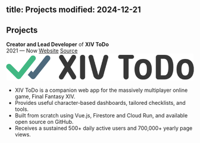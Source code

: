 title: Projects
modified: 2024-12-21
---

## <i class="fa-duotone fa-light fa-seedling me-1"></i> Projects

<!-- IFTTT: Update /resume too -->

<div class="resume-cards-group">
  <div class="resume-card">
    <div class="resume-card-header">
      <div>
        <b>Creator and Lead Developer</b> of <b>XIV ToDo</b><br>
        <span class="me-2"><i class="fa-regular fa-calendar me-1"></i>2021 — Now</span>
        <span class="me-2"><i class="fa-regular fa-link me-1"></i><a href="https://xivtodo.com" target="_blank">Website</a></span>
        <span class="me-2"><i class="fa-brands fa-github me-1"></i><a href="https://github.com/bourgeoisor/xivtodo" target="_blank">Source</a></span>
      </div>
      <img class="no-radius h-30 d-sm-none" src="/static/assets/logo-xivtodo.png" alt="Logo for XIV ToDo">
    </div>
    <div class="resume-card-content">
      <ul>
        <li>XIV ToDo is a companion web app for the massively multiplayer online game, Final Fantasy XIV.</li>
        <li>Provides useful character-based dashboards, tailored checklists, and tools.</li>
        <li>Built from scratch using Vue.js, Firestore and Cloud Run, and available open source on GitHub.</li>
        <li>Receives a sustained 500+ daily active users and 700,000+ yearly page views.</li>
      </ul>
    </div>
  </div>
</div>
